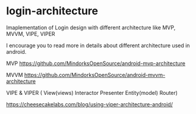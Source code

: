 # login-architecture
Imaplementation of Login design with different architecture like MVP, MVVM, VIPE, VIPER

I encourage you to read more in details about different architecture used in android.

MVP
https://github.com/MindorksOpenSource/android-mvp-architecture

MVVM 
https://github.com/MindorksOpenSource/android-mvvm-architecture

VIPE & VIPER ( View(views)
  Interactor
  Presenter
  Entity(model)
  Router)

https://cheesecakelabs.com/blog/using-viper-architecture-android/

 



